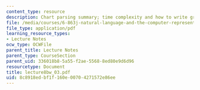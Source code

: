 ```yaml
---
content_type: resource
description: Chart parsing summary; time complexity and how to write grammars.
file: /media/courses/6-863j-natural-language-and-the-computer-representation-of-knowledge-spring-2003/8c8918edbf1f160e00704271572e86ee_lecture8bw_03.pdf
file_type: application/pdf
learning_resource_types:
- Lecture Notes
ocw_type: OCWFile
parent_title: Lecture Notes
parent_type: CourseSection
parent_uid: 336018b8-5a55-f2ae-5568-8ed80e9d6d96
resourcetype: Document
title: lecture8bw_03.pdf
uid: 8c8918ed-bf1f-160e-0070-4271572e86ee
---
```

